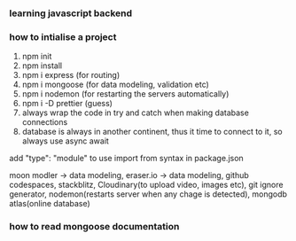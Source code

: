 ### learning javascript backend

### how to intialise a project

1) npm init
2) npm install
3) npm i express (for routing)
4) npm i mongoose (for data modeling, validation etc)
5) npm i nodemon (for restarting the servers automatically)
6) npm i -D prettier (guess)
7) always wrap the code in try and catch when making database connections
8) database is always in another continent, thus it time to connect to it, so always use async await

add "type": "module" to use import from syntax in package.json

moon modler -> data modeling,
eraser.io -> data modeling,
github codespaces,
stackblitz,
Cloudinary(to upload video, images etc),
git ignore generator,
nodemon(restarts server when any chage is detected),
mongodb atlas(online database)

### how to read mongoose documentation
